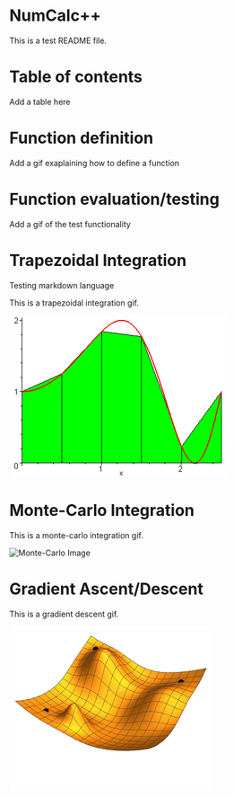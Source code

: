# NumCalc++

This is a test README file.

# Table of contents

Add a table here

# Function definition

Add a gif exaplaining how to define a function

# Function evaluation/testing

Add a gif of the test functionality

# Trapezoidal Integration

Testing markdown language

This is a trapezoidal integration gif.

![Trapz Image](img/trapezoidIntegration.gif)

# Monte-Carlo Integration

This is a monte-carlo integration gif.

![Monte-Carlo Image](img/montCarloIntegration.gif)

# Gradient Ascent/Descent

This is a gradient descent gif.

![Gradient Image](img/gradientDescent.gif)